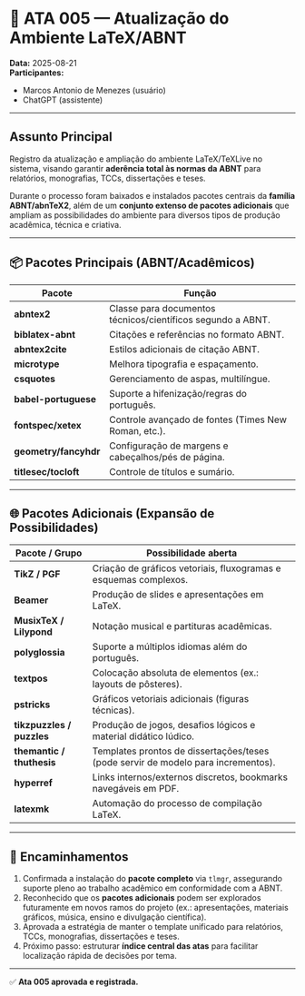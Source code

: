 # 📑 ATA 005 — Atualização do Ambiente LaTeX/ABNT

**Data:** 2025-08-21  
**Participantes:**  
- Marcos Antonio de Menezes (usuário)  
- ChatGPT (assistente)  

---

## Assunto Principal
Registro da atualização e ampliação do ambiente LaTeX/TeXLive no sistema, visando garantir **aderência total às normas da ABNT** para relatórios, monografias, TCCs, dissertações e teses.  

Durante o processo foram baixados e instalados pacotes centrais da **família ABNT/abnTeX2**, além de um **conjunto extenso de pacotes adicionais** que ampliam as possibilidades do ambiente para diversos tipos de produção acadêmica, técnica e criativa.

---

## 📦 Pacotes Principais (ABNT/Acadêmicos)

| Pacote                | Função                                                                 |
|------------------------|------------------------------------------------------------------------|
| **abntex2**           | Classe para documentos técnicos/científicos segundo a ABNT.            |
| **biblatex-abnt**     | Citações e referências no formato ABNT.                                |
| **abntex2cite**       | Estilos adicionais de citação ABNT.                                    |
| **microtype**         | Melhora tipografia e espaçamento.                                      |
| **csquotes**          | Gerenciamento de aspas, multilíngue.                                   |
| **babel-portuguese**  | Suporte a hifenização/regras do português.                             |
| **fontspec/xetex**    | Controle avançado de fontes (Times New Roman, etc.).                   |
| **geometry/fancyhdr** | Configuração de margens e cabeçalhos/pés de página.                    |
| **titlesec/tocloft**  | Controle de títulos e sumário.                                         |

---

## 🌐 Pacotes Adicionais (Expansão de Possibilidades)

| Pacote / Grupo            | Possibilidade aberta                                                                 |
|----------------------------|-------------------------------------------------------------------------------------|
| **TikZ / PGF**            | Criação de gráficos vetoriais, fluxogramas e esquemas complexos.                     |
| **Beamer**                | Produção de slides e apresentações em LaTeX.                                        |
| **MusixTeX / Lilypond**   | Notação musical e partituras acadêmicas.                                             |
| **polyglossia**           | Suporte a múltiplos idiomas além do português.                                       |
| **textpos**               | Colocação absoluta de elementos (ex.: layouts de pôsteres).                         |
| **pstricks**              | Gráficos vetoriais adicionais (figuras técnicas).                                   |
| **tikzpuzzles / puzzles** | Produção de jogos, desafios lógicos e material didático lúdico.                      |
| **themantic / thuthesis** | Templates prontos de dissertações/teses (pode servir de modelo para incrementos).    |
| **hyperref**              | Links internos/externos discretos, bookmarks navegáveis em PDF.                     |
| **latexmk**               | Automação do processo de compilação LaTeX.                                          |

---

## 📌 Encaminhamentos

1. Confirmada a instalação do **pacote completo** via `tlmgr`, assegurando suporte pleno ao trabalho acadêmico em conformidade com a ABNT.  
2. Reconhecido que os **pacotes adicionais** podem ser explorados futuramente em novos ramos do projeto (ex.: apresentações, materiais gráficos, música, ensino e divulgação científica).  
3. Aprovada a estratégia de manter o template unificado para relatórios, TCCs, monografias, dissertações e teses.  
4. Próximo passo: estruturar **índice central das atas** para facilitar localização rápida de decisões por tema.  

---

✅ **Ata 005 aprovada e registrada.**
